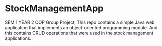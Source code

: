 # StockManagementApp
SEM 1 YEAR 2 OOP Group Project, This repo contains a simple Java web application that implements an object-oriented programming module. And this contains CRUD operations that were used in the stock management applications.
